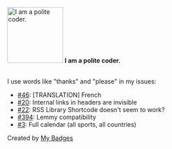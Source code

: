 <img src="https://my-badges.github.io/my-badges/polite-coder.png" alt="I am a polite coder." title="I am a polite coder." width="128">
<strong>I am a polite coder.</strong>
<br><br>

I use words like "thanks" and "please" in my issues:

- <a href="https://github.com/Sav22999/common-voice-android/issues/46">#46</a>: [TRANSLATION] French
- <a href="https://github.com/Emrie-Candera/Bubble-Space-Theme/issues/20">#20</a>: Internal links in headers are invisible
- <a href="https://github.com/ylefebvre/link-library/issues/22">#22</a>: RSS Library Shortcode doesn't seem to work?
- <a href="https://github.com/Automattic/wordpress-activitypub/issues/394">#394</a>: Lemmy compatibility
- <a href="https://github.com/fabrice404/olympics-calendar/issues/3">#3</a>: Full calendar (all sports, all countries)


Created by <a href="https://github.com/my-badges/my-badges">My Badges</a>